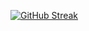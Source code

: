 [![GitHub Streak](https://github-readme-streak-stats.herokuapp.com/?user=DarkN3xus&theme=tokyonight)](https://git.io/streak-stats)